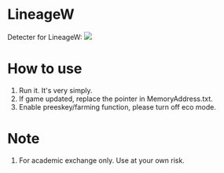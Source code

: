 # LineageW
Detecter for LineageW:
![](https://i.imgur.com/YgC5UPE.jpg)


# How to use
  1. Run it. It's very simply.
  2. If game updated, replace the pointer in MemoryAddress.txt.
  3. Enable preeskey/farming function, please turn off eco mode.

# Note
  1. For academic exchange only. Use at your own risk.
